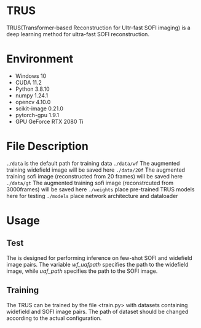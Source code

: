 # TRUS
TRUS(Transformer-based Reconstruction for Ultr-fast SOFI imaging) is a deep learning method for ultra-fast SOFI reconstruction.
# Environment
- Windows 10
- CUDA 11.2
- Python 3.8.10
- numpy 1.24.1
- opencv 4.10.0
- scikit-image 0.21.0
- pytorch-gpu 1.9.1
- GPU GeForce RTX 2080 Ti
# File Description
`./data` is the default path for training data
`./data/wf` The augmented training widefield image will be saved here
`./data/20f` The augmented training sofi image (reconstructed from 20 frames) will be saved here
`./data/gt` The augmented training sofi image (reconstrcuted from 3000frames) will be saved here
`./weights` place pre-trained TRUS models here for testing
`./models` place network architecture and dataloader
# Usage
## Test 
The <file test.py> is designed for performing inference on few-shot SOFI and widefield image pairs. The variable *wf_uafpath* specifies the path to the widefield image, while *uaf_path* specifies the path to the SOFI image.

## Training
The TRUS can be trained by the file <train.py> with datasets containing widefield and SOFI image pairs. The path of dataset should be changed according to the actual configuration.

